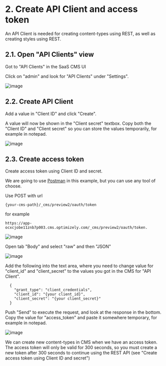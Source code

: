 # 2. Create API Client and access token
An API Client is needed for creating content-types using REST, as well as creating styles using REST.

## 2.1. Open "API Clients" view
Got to "API Clients" in the SaaS CMS UI

Click on "admin" and look for "API Clients" under "Settings".

![image](https://github.com/user-attachments/assets/cdc3ea48-5547-4b05-b843-db013f28dc34)

## 2.2. Create API Client
Add a value in "Client ID" and click "Create".

A value will now be shown in the "Client secret" textbox. Copy both the "Client ID" and "Client secret" so you can store the values temporarily, for example in notepad.

![image](https://github.com/user-attachments/assets/973ccf35-2f5e-403e-8031-9337e3a62b94)

## 2.3. Create access token
Create access token using Client ID and secret.

We are going to use [Postman](https://www.postman.com/downloads/) in this example, but you can use any tool of choose.

Use POST with url 

    {your-cms-path}/_cms/preview2/oauth/token

for example

    https://app-ocxcjobe11znb7p003.cms.optimizely.com/_cms/preview2/oauth/token.

![image](https://github.com/user-attachments/assets/8bb19a51-67b2-4ecd-a9e6-efd7056702c5)

Open tab "Body" and select "raw" and then "JSON"

![image](https://github.com/user-attachments/assets/51392bf5-1ac0-4e1c-852a-686f78eadc9b)

Add the following into the text area, where you need to change value for "client_id" and "client_secret" to the values you got in the CMS for "API Client".

      {
        "grant_type": "client_credentials",
        "client_id": "{your client_id}",
        "client_secret": "{your client_secret}"
      }

Push "Send" to execute the request, and look at the response in the bottom. Copy the value for "access_token" and paste it somewhere temporary, for example in notepad.

![image](https://github.com/user-attachments/assets/0b330405-c164-4655-987c-6c09a1882111)

We can create new content-types in CMS when we have an access token. The access token will only be valid for 300 seconds, so you must create a new token after 300 seconds to continue using the REST API (see "Create access token using Client ID and secret")
